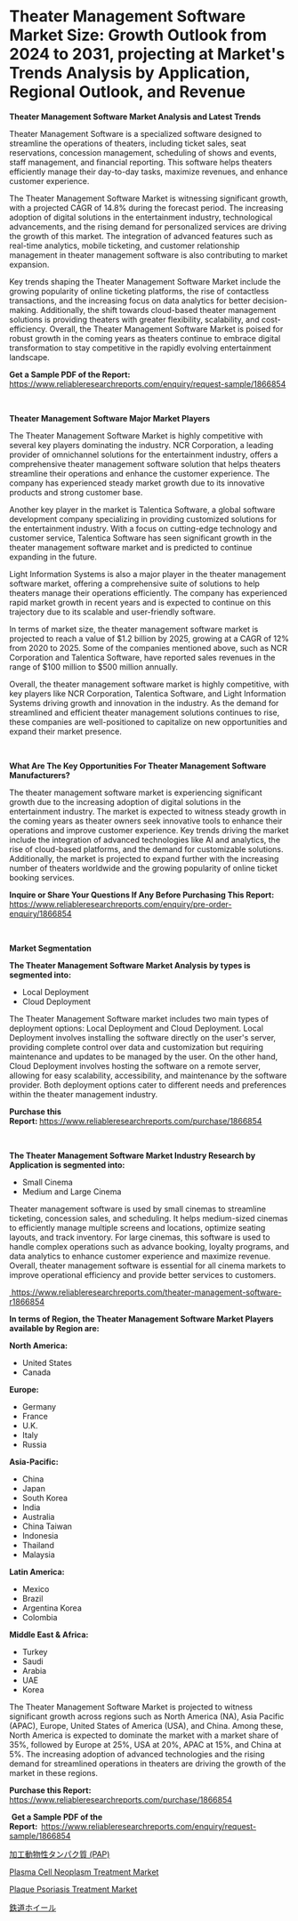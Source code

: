 <p><h1>Theater Management Software Market Size: Growth Outlook from 2024 to 2031, projecting at Market's Trends Analysis by Application, Regional Outlook, and Revenue</h1></p><p><strong>Theater Management Software Market Analysis and Latest Trends</strong></p>
<p><p>Theater Management Software is a specialized software designed to streamline the operations of theaters, including ticket sales, seat reservations, concession management, scheduling of shows and events, staff management, and financial reporting. This software helps theaters efficiently manage their day-to-day tasks, maximize revenues, and enhance customer experience.</p><p>The Theater Management Software Market is witnessing significant growth, with a projected CAGR of 14.8% during the forecast period. The increasing adoption of digital solutions in the entertainment industry, technological advancements, and the rising demand for personalized services are driving the growth of this market. The integration of advanced features such as real-time analytics, mobile ticketing, and customer relationship management in theater management software is also contributing to market expansion.</p><p>Key trends shaping the Theater Management Software Market include the growing popularity of online ticketing platforms, the rise of contactless transactions, and the increasing focus on data analytics for better decision-making. Additionally, the shift towards cloud-based theater management solutions is providing theaters with greater flexibility, scalability, and cost-efficiency. Overall, the Theater Management Software Market is poised for robust growth in the coming years as theaters continue to embrace digital transformation to stay competitive in the rapidly evolving entertainment landscape.</p></p>
<p><strong>Get a Sample PDF of the Report:&nbsp;</strong> <a href="https://www.reliableresearchreports.com/enquiry/request-sample/1866854">https://www.reliableresearchreports.com/enquiry/request-sample/1866854</a></p>
<p>&nbsp;</p>
<p><strong>Theater Management Software Major Market Players</strong></p>
<p><p>The Theater Management Software Market is highly competitive with several key players dominating the industry. NCR Corporation, a leading provider of omnichannel solutions for the entertainment industry, offers a comprehensive theater management software solution that helps theaters streamline their operations and enhance the customer experience. The company has experienced steady market growth due to its innovative products and strong customer base.</p><p>Another key player in the market is Talentica Software, a global software development company specializing in providing customized solutions for the entertainment industry. With a focus on cutting-edge technology and customer service, Talentica Software has seen significant growth in the theater management software market and is predicted to continue expanding in the future.</p><p>Light Information Systems is also a major player in the theater management software market, offering a comprehensive suite of solutions to help theaters manage their operations efficiently. The company has experienced rapid market growth in recent years and is expected to continue on this trajectory due to its scalable and user-friendly software.</p><p>In terms of market size, the theater management software market is projected to reach a value of $1.2 billion by 2025, growing at a CAGR of 12% from 2020 to 2025. Some of the companies mentioned above, such as NCR Corporation and Talentica Software, have reported sales revenues in the range of $100 million to $500 million annually.</p><p>Overall, the theater management software market is highly competitive, with key players like NCR Corporation, Talentica Software, and Light Information Systems driving growth and innovation in the industry. As the demand for streamlined and efficient theater management solutions continues to rise, these companies are well-positioned to capitalize on new opportunities and expand their market presence.</p></p>
<p>&nbsp;</p>
<p><strong>What Are The Key Opportunities For Theater Management Software Manufacturers?</strong></p>
<p><p>The theater management software market is experiencing significant growth due to the increasing adoption of digital solutions in the entertainment industry. The market is expected to witness steady growth in the coming years as theater owners seek innovative tools to enhance their operations and improve customer experience. Key trends driving the market include the integration of advanced technologies like AI and analytics, the rise of cloud-based platforms, and the demand for customizable solutions. Additionally, the market is projected to expand further with the increasing number of theaters worldwide and the growing popularity of online ticket booking services.</p></p>
<p><strong>Inquire or Share Your Questions If Any Before Purchasing This Report:</strong> <a href="https://www.reliableresearchreports.com/enquiry/pre-order-enquiry/1866854">https://www.reliableresearchreports.com/enquiry/pre-order-enquiry/1866854</a></p>
<p>&nbsp;</p>
<p><strong>Market Segmentation</strong></p>
<p><strong>The Theater Management Software Market Analysis by types is segmented into:</strong></p>
<p><ul><li>Local Deployment</li><li>Cloud Deployment</li></ul></p>
<p><p>The Theater Management Software market includes two main types of deployment options: Local Deployment and Cloud Deployment. Local Deployment involves installing the software directly on the user's server, providing complete control over data and customization but requiring maintenance and updates to be managed by the user. On the other hand, Cloud Deployment involves hosting the software on a remote server, allowing for easy scalability, accessibility, and maintenance by the software provider. Both deployment options cater to different needs and preferences within the theater management industry.</p></p>
<p><strong>Purchase this Report:&nbsp;</strong><a href="https://www.reliableresearchreports.com/purchase/1866854">https://www.reliableresearchreports.com/purchase/1866854</a></p>
<p>&nbsp;</p>
<p><strong>The Theater Management Software Market Industry Research by Application is segmented into:</strong></p>
<p><ul><li>Small Cinema</li><li>Medium and Large Cinema</li></ul></p>
<p><p>Theater management software is used by small cinemas to streamline ticketing, concession sales, and scheduling. It helps medium-sized cinemas to efficiently manage multiple screens and locations, optimize seating layouts, and track inventory. For large cinemas, this software is used to handle complex operations such as advance booking, loyalty programs, and data analytics to enhance customer experience and maximize revenue. Overall, theater management software is essential for all cinema markets to improve operational efficiency and provide better services to customers.</p></p>
<p><a href="https://www.reliableresearchreports.com/theater-management-software-r1866854">&nbsp;https://www.reliableresearchreports.com/theater-management-software-r1866854</a></p>
<p><strong>In terms of Region, the Theater Management Software Market Players available by Region are:</strong></p>
<p>
    <p> <strong> North America: </strong>
        <ul>
            <li>United States</li>
            <li>Canada</li>
        </ul>
        </p> 
    <p> <strong> Europe: </strong>
        <ul>
            <li>Germany</li>
            <li>France</li>
            <li>U.K.</li>
            <li>Italy</li>
            <li>Russia</li>
        </ul>
        </p> 
    <p> <strong> Asia-Pacific: </strong>
        <ul>
            <li>China</li>
            <li>Japan</li>
            <li>South Korea</li>
            <li>India</li>
            <li>Australia</li>
            <li>China Taiwan</li>
            <li>Indonesia</li>
            <li>Thailand</li>
            <li>Malaysia</li>
        </ul>
        </p> 
    <p> <strong> Latin America: </strong>
        <ul>
            <li>Mexico</li>
            <li>Brazil</li>
            <li>Argentina Korea</li>
            <li>Colombia</li>
        </ul>
        </p> 
    <p> <strong> Middle East & Africa: </strong>
        <ul>
            <li>Turkey</li>
            <li>Saudi</li>
            <li>Arabia</li>
            <li>UAE</li>
            <li>Korea</li>
        </ul>
    </p>
    </p>
<p><p>The Theater Management Software Market is projected to witness significant growth across regions such as North America (NA), Asia Pacific (APAC), Europe, United States of America (USA), and China. Among these, North America is expected to dominate the market with a market share of 35%, followed by Europe at 25%, USA at 20%, APAC at 15%, and China at 5%. The increasing adoption of advanced technologies and the rising demand for streamlined operations in theaters are driving the growth of the market in these regions.</p></p>
<p><strong>Purchase this Report: </strong><a href="https://www.reliableresearchreports.com/purchase/1866854">https://www.reliableresearchreports.com/purchase/1866854</a></p>
<p>&nbsp;<strong>Get a Sample PDF of the Report:&nbsp;&nbsp;</strong><a href="https://www.reliableresearchreports.com/enquiry/request-sample/1866854">https://www.reliableresearchreports.com/enquiry/request-sample/1866854</a></p>
<p><strong></strong></p>
<p><p><a href="https://github.com/decker5351/Market-Research-Report-List-2/blob/main/5208930181544.md">加工動物性タンパク質 (PAP)</a></p><p><a href="https://github.com/Paul14Anderson63/Market-Research-Report-List-5/blob/main/plasma-cell-neoplasm-treatment-market.md">Plasma Cell Neoplasm Treatment Market</a></p><p><a href="https://github.com/mabutironaldo/Market-Research-Report-List-5/blob/main/plaque-psoriasis-treatment-market.md">Plaque Psoriasis Treatment Market</a></p><p><a href="https://github.com/tubbs463/Market-Research-Report-List-2/blob/main/2861505181545.md">鉄道ホイール</a></p></p>